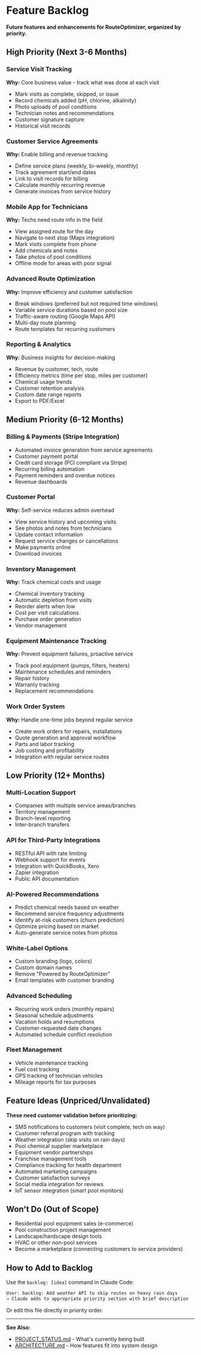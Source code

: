 # Feature Backlog

**Future features and enhancements for RouteOptimizer, organized by priority.**

## High Priority (Next 3-6 Months)

### Service Visit Tracking
**Why:** Core business value - track what was done at each visit
- Mark visits as complete, skipped, or issue
- Record chemicals added (pH, chlorine, alkalinity)
- Photo uploads of pool conditions
- Technician notes and recommendations
- Customer signature capture
- Historical visit records

### Customer Service Agreements
**Why:** Enable billing and revenue tracking
- Define service plans (weekly, bi-weekly, monthly)
- Track agreement start/end dates
- Link to visit records for billing
- Calculate monthly recurring revenue
- Generate invoices from service history

### Mobile App for Technicians
**Why:** Techs need route info in the field
- View assigned route for the day
- Navigate to next stop (Maps integration)
- Mark visits complete from phone
- Add chemicals and notes
- Take photos of pool conditions
- Offline mode for areas with poor signal

### Advanced Route Optimization
**Why:** Improve efficiency and customer satisfaction
- Break windows (preferred but not required time windows)
- Variable service durations based on pool size
- Traffic-aware routing (Google Maps API)
- Multi-day route planning
- Route templates for recurring customers

### Reporting & Analytics
**Why:** Business insights for decision-making
- Revenue by customer, tech, route
- Efficiency metrics (time per stop, miles per customer)
- Chemical usage trends
- Customer retention analysis
- Custom date range reports
- Export to PDF/Excel

## Medium Priority (6-12 Months)

### Billing & Payments (Stripe Integration)
- Automated invoice generation from service agreements
- Customer payment portal
- Credit card storage (PCI compliant via Stripe)
- Recurring billing automation
- Payment reminders and overdue notices
- Revenue dashboards

### Customer Portal
**Why:** Self-service reduces admin overhead
- View service history and upcoming visits
- See photos and notes from technicians
- Update contact information
- Request service changes or cancellations
- Make payments online
- Download invoices

### Inventory Management
**Why:** Track chemical costs and usage
- Chemical inventory tracking
- Automatic depletion from visits
- Reorder alerts when low
- Cost per visit calculations
- Purchase order generation
- Vendor management

### Equipment Maintenance Tracking
**Why:** Prevent equipment failures, proactive service
- Track pool equipment (pumps, filters, heaters)
- Maintenance schedules and reminders
- Repair history
- Warranty tracking
- Replacement recommendations

### Work Order System
**Why:** Handle one-time jobs beyond regular service
- Create work orders for repairs, installations
- Quote generation and approval workflow
- Parts and labor tracking
- Job costing and profitability
- Integration with regular service routes

## Low Priority (12+ Months)

### Multi-Location Support
- Companies with multiple service areas/branches
- Territory management
- Branch-level reporting
- Inter-branch transfers

### API for Third-Party Integrations
- RESTful API with rate limiting
- Webhook support for events
- Integration with QuickBooks, Xero
- Zapier integration
- Public API documentation

### AI-Powered Recommendations
- Predict chemical needs based on weather
- Recommend service frequency adjustments
- Identify at-risk customers (churn prediction)
- Optimize pricing based on market
- Auto-generate service notes from photos

### White-Label Options
- Custom branding (logo, colors)
- Custom domain names
- Remove "Powered by RouteOptimizer"
- Email templates with customer branding

### Advanced Scheduling
- Recurring work orders (monthly repairs)
- Seasonal schedule adjustments
- Vacation holds and resumptions
- Customer-requested date changes
- Automated schedule conflict resolution

### Fleet Management
- Vehicle maintenance tracking
- Fuel cost tracking
- GPS tracking of technician vehicles
- Mileage reports for tax purposes

## Feature Ideas (Unpriced/Unvalidated)

**These need customer validation before prioritizing:**

- SMS notifications to customers (visit complete, tech on way)
- Customer referral program with tracking
- Weather integration (skip visits on rain days)
- Pool chemical supplier marketplace
- Equipment vendor partnerships
- Franchise management tools
- Compliance tracking for health department
- Automated marketing campaigns
- Customer satisfaction surveys
- Social media integration for reviews
- IoT sensor integration (smart pool monitors)

## Won't Do (Out of Scope)

- Residential pool equipment sales (e-commerce)
- Pool construction project management
- Landscape/hardscape design tools
- HVAC or other non-pool services
- Become a marketplace (connecting customers to service providers)

## How to Add to Backlog

Use the `backlog: [idea]` command in Claude Code:

```bash
User: backlog: Add weather API to skip routes on heavy rain days
→ Claude adds to appropriate priority section with brief description
```

Or edit this file directly in priority order.

---

**See Also:**
- [PROJECT_STATUS.md](PROJECT_STATUS.md) - What's currently being built
- [ARCHITECTURE.md](ARCHITECTURE.md) - How features fit into system design
